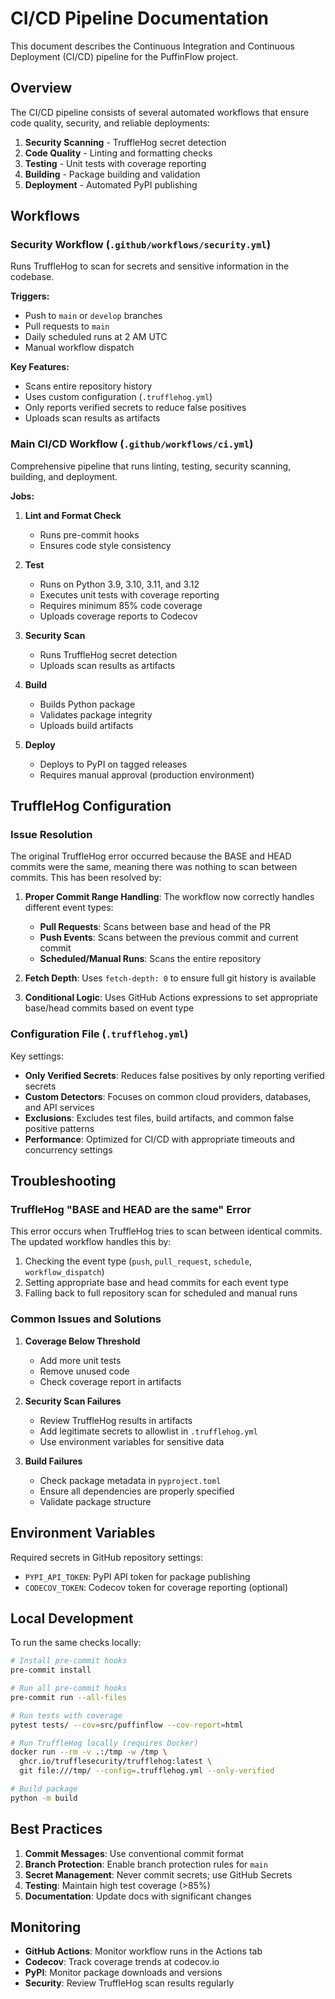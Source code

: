 # CI/CD Pipeline Documentation

This document describes the Continuous Integration and Continuous Deployment (CI/CD) pipeline for the PuffinFlow project.

## Overview

The CI/CD pipeline consists of several automated workflows that ensure code quality, security, and reliable deployments:

1. **Security Scanning** - TruffleHog secret detection
2. **Code Quality** - Linting and formatting checks
3. **Testing** - Unit tests with coverage reporting
4. **Building** - Package building and validation
5. **Deployment** - Automated PyPI publishing

## Workflows

### Security Workflow (`.github/workflows/security.yml`)

Runs TruffleHog to scan for secrets and sensitive information in the codebase.

**Triggers:**
- Push to `main` or `develop` branches
- Pull requests to `main`
- Daily scheduled runs at 2 AM UTC
- Manual workflow dispatch

**Key Features:**
- Scans entire repository history
- Uses custom configuration (`.trufflehog.yml`)
- Only reports verified secrets to reduce false positives
- Uploads scan results as artifacts

### Main CI/CD Workflow (`.github/workflows/ci.yml`)

Comprehensive pipeline that runs linting, testing, security scanning, building, and deployment.

**Jobs:**

1. **Lint and Format Check**
   - Runs pre-commit hooks
   - Ensures code style consistency

2. **Test**
   - Runs on Python 3.9, 3.10, 3.11, and 3.12
   - Executes unit tests with coverage reporting
   - Requires minimum 85% code coverage
   - Uploads coverage reports to Codecov

3. **Security Scan**
   - Runs TruffleHog secret detection
   - Uploads scan results as artifacts

4. **Build**
   - Builds Python package
   - Validates package integrity
   - Uploads build artifacts

5. **Deploy**
   - Deploys to PyPI on tagged releases
   - Requires manual approval (production environment)

## TruffleHog Configuration

### Issue Resolution

The original TruffleHog error occurred because the BASE and HEAD commits were the same, meaning there was nothing to scan between commits. This has been resolved by:

1. **Proper Commit Range Handling**: The workflow now correctly handles different event types:
   - **Pull Requests**: Scans between base and head of the PR
   - **Push Events**: Scans between the previous commit and current commit
   - **Scheduled/Manual Runs**: Scans the entire repository

2. **Fetch Depth**: Uses `fetch-depth: 0` to ensure full git history is available

3. **Conditional Logic**: Uses GitHub Actions expressions to set appropriate base/head commits based on event type

### Configuration File (`.trufflehog.yml`)

Key settings:
- **Only Verified Secrets**: Reduces false positives by only reporting verified secrets
- **Custom Detectors**: Focuses on common cloud providers, databases, and API services
- **Exclusions**: Excludes test files, build artifacts, and common false positive patterns
- **Performance**: Optimized for CI/CD with appropriate timeouts and concurrency settings

## Troubleshooting

### TruffleHog "BASE and HEAD are the same" Error

This error occurs when TruffleHog tries to scan between identical commits. The updated workflow handles this by:

1. Checking the event type (`push`, `pull_request`, `schedule`, `workflow_dispatch`)
2. Setting appropriate base and head commits for each event type
3. Falling back to full repository scan for scheduled and manual runs

### Common Issues and Solutions

1. **Coverage Below Threshold**
   - Add more unit tests
   - Remove unused code
   - Check coverage report in artifacts

2. **Security Scan Failures**
   - Review TruffleHog results in artifacts
   - Add legitimate secrets to allowlist in `.trufflehog.yml`
   - Use environment variables for sensitive data

3. **Build Failures**
   - Check package metadata in `pyproject.toml`
   - Ensure all dependencies are properly specified
   - Validate package structure

## Environment Variables

Required secrets in GitHub repository settings:

- `PYPI_API_TOKEN`: PyPI API token for package publishing
- `CODECOV_TOKEN`: Codecov token for coverage reporting (optional)

## Local Development

To run the same checks locally:

```bash
# Install pre-commit hooks
pre-commit install

# Run all pre-commit hooks
pre-commit run --all-files

# Run tests with coverage
pytest tests/ --cov=src/puffinflow --cov-report=html

# Run TruffleHog locally (requires Docker)
docker run --rm -v .:/tmp -w /tmp \
  ghcr.io/trufflesecurity/trufflehog:latest \
  git file:///tmp/ --config=.trufflehog.yml --only-verified

# Build package
python -m build
```

## Best Practices

1. **Commit Messages**: Use conventional commit format
2. **Branch Protection**: Enable branch protection rules for `main`
3. **Secret Management**: Never commit secrets; use GitHub Secrets
4. **Testing**: Maintain high test coverage (>85%)
5. **Documentation**: Update docs with significant changes

## Monitoring

- **GitHub Actions**: Monitor workflow runs in the Actions tab
- **Codecov**: Track coverage trends at codecov.io
- **PyPI**: Monitor package downloads and versions
- **Security**: Review TruffleHog scan results regularly
